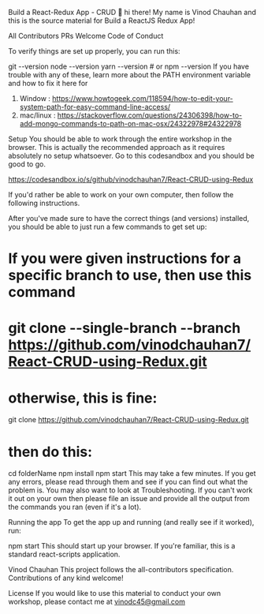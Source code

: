 Build a React-Redux App - CRUD
👋 hi there! My name is Vinod Chauhan and this is the source material for Build a ReactJS Redux App!

All Contributors PRs Welcome Code of Conduct

To verify things are set up properly, you can run this:

git --version
node --version
yarn --version # or npm --version
If you have trouble with any of these, learn more about the PATH environment variable and how to fix it here for 
1) Window : https://www.howtogeek.com/118594/how-to-edit-your-system-path-for-easy-command-line-access/
2) mac/linux : https://stackoverflow.com/questions/24306398/how-to-add-mongo-commands-to-path-on-mac-osx/24322978#24322978

Setup
You should be able to work through the entire workshop in the browser. This is actually the recommended approach as it requires absolutely no setup whatsoever. Go to this codesandbox and you should be good to go.

https://codesandbox.io/s/github/vinodchauhan7/React-CRUD-using-Redux

If you'd rather be able to work on your own computer, then follow the following instructions.

After you've made sure to have the correct things (and versions) installed, you should be able to just run a few commands to get set up:

# If you were given instructions for a specific branch to use, then use this command
# git clone --single-branch --branch <branchname> https://github.com/vinodchauhan7/React-CRUD-using-Redux.git

# otherwise, this is fine:
git clone https://github.com/vinodchauhan7/React-CRUD-using-Redux.git

# then do this:
cd folderName
npm install
npm start
This may take a few minutes. If you get any errors, please read through them and see if you can find out what the problem is. You may also want to look at Troubleshooting. If you can't work it out on your own then please file an issue and provide all the output from the commands you ran (even if it's a lot).

Running the app
To get the app up and running (and really see if it worked), run:

npm start
This should start up your browser. If you're familiar, this is a standard react-scripts application.


Vinod Chauhan
This project follows the all-contributors specification. Contributions of any kind welcome!

License
If you would like to use this material to conduct your own workshop, please contact me at vinodc45@gmail.com
